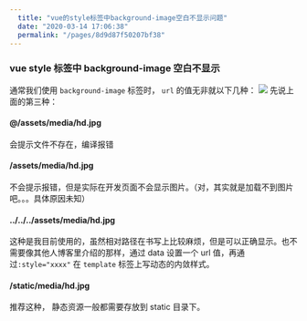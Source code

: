 ```yaml
---
  title: "vue的style标签中background-image空白不显示问题"
  date: "2020-03-14 17:06:38"
  permalink: "/pages/8d9d87f50207bf38"
---
```

### vue style 标签中 background-image 空白不显示

通常我们使用 `background-image` 标签时， `url` 的值无非就以下几种：
![](https://chatflow-files-cdn-1256085166.file.myqcloud.com/20181012193137547.png)
先说上面的第三种：

#### @/assets/media/hd.jpg

会提示文件不存在，编译报错

#### /assets/media/hd.jpg

不会提示报错，但是实际在开发页面不会显示图片。（对，其实就是加载不到图片吧。。。具体原因未知）

#### ../../../assets/media/hd.jpg

这种是我目前使用的，虽然相对路径在书写上比较麻烦，但是可以正确显示。也不需要像其他人博客里介绍的那样，通过 data 设置一个 url 值，再通过`:style="xxxx"` 在 `template` 标签上写动态的内敛样式。

#### /static/media/hd.jpg

推荐这种， 静态资源一般都需要存放到 static 目录下。
